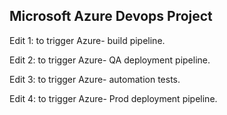 Microsoft Azure Devops Project
------------------------------

Edit 1: to trigger Azure- build pipeline.

Edit 2: to trigger Azure- QA deployment pipeline.

Edit 3: to trigger Azure- automation tests.

Edit 4: to trigger Azure- Prod deployment pipeline.
